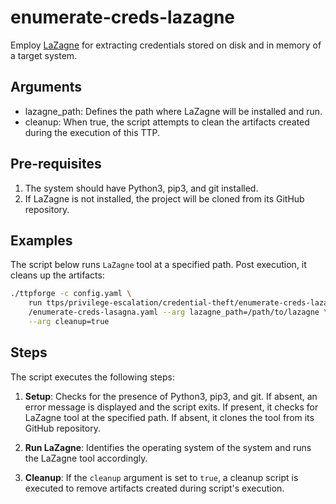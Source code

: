 # enumerate-creds-lazagne

Employ [LaZagne](https://github.com/AlessandroZ/LaZagne) for
extracting credentials stored on disk and in memory of a target system.

## Arguments

- lazagne_path: Defines the path where LaZagne will be installed and run.
- cleanup: When true, the script attempts to clean the artifacts created
  during the execution of this TTP.

## Pre-requisites

1. The system should have Python3, pip3, and git installed.
2. If LaZagne is not installed, the project will be cloned from its
   GitHub repository.

## Examples

The script below runs `LaZagne` tool at a specified path. Post execution, it
cleans up the artifacts:

```bash
./ttpforge -c config.yaml \
    run ttps/privilege-escalation/credential-theft/enumerate-creds-lazagne \
    /enumerate-creds-lasagna.yaml --arg lazagne_path=/path/to/lazagne \
    --arg cleanup=true
```

## Steps

The script executes the following steps:

1. **Setup**: Checks for the presence of Python3, pip3, and git. If absent,
   an error message is displayed and the script exits. If present, it checks
   for LaZagne tool at the specified path. If absent, it clones the tool from
   its GitHub repository.

2. **Run LaZagne**: Identifies the operating system of the system and
   runs the LaZagne tool accordingly.

3. **Cleanup**: If the `cleanup` argument is set to `true`, a cleanup script
   is executed to remove artifacts created during script's execution.
